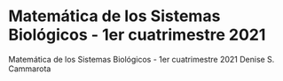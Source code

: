 # Matemática de los Sistemas Biológicos - 1er cuatrimestre 2021
Matemática de los Sistemas Biológicos - 1er cuatrimestre 2021
Denise S. Cammarota

